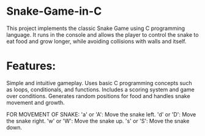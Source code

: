 # Snake-Game-in-C
This project implements the classic Snake Game using C programming language. It runs in the console and allows the player to control the snake to eat food and grow longer, while avoiding collisions with walls and itself.
# Features:
Simple and intuitive gameplay.
Uses basic C programming concepts such as loops, conditionals, and functions.
Includes a scoring system and game over conditions.
Generates random positions for food and handles snake movement and growth.

FOR MOVEMENT OF SNAKE:
'a' or 'A': Move the snake left. 
'd' or 'D': Move the snake right.
'w' or 'W': Move the snake up.
's' or 'S': Move the snake down.
